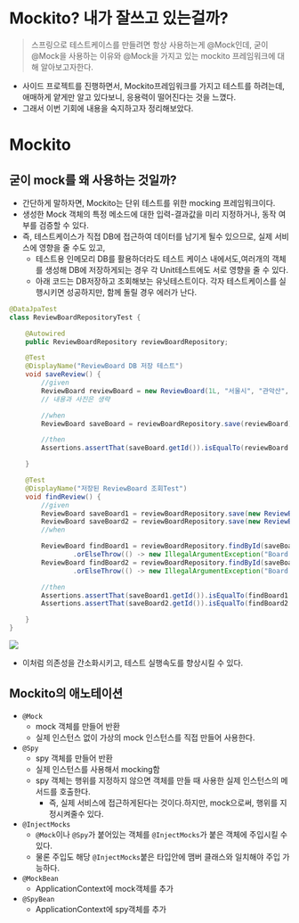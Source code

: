 # Mockito? 내가 잘쓰고 있는걸까?
> 스프링으로 테스트케이스를 만들려면 항상 사용하는게 @Mock인데, 굳이 @Mock을 사용하는 이유와
> @Mock을 가지고 있는 mockito 프레임워크에 대해 알아보고자한다.

- 사이드 프로젝트를 진행하면서, Mockito프레임워크를 가지고 테스트를 하려는데, 애매하게 얕게만 알고 있다보니, 응용력이 떨어진다는 것을 느꼈다. 
- 그래서 이번 기회에 내용을 숙지하고자 정리해보았다.


# Mockito
## 굳이 mock를 왜 사용하는 것일까?
- 간단하게 말하자면, Mockito는 단위 테스트를 위한 mocking 프레임워크이다.
- 생성한 Mock 객체의 특정 메소드에 대한 입력-결과값을 미리 지정하거나, 동작 여부를 검증할 수 있다.
- 즉, 테스트케이스가 직접 DB에 접근하여 데이터를 남기게 될수 있으므로, 실제 서비스에 영향을 줄 수도 있고, 
    - 테스트용 인메모리 DB를 활용하더라도 테스트 케이스 내에서도,여러개의 객체를 생성해 DB에 저장하게되는 경우 각 Unit테스트에도 서로 영향을 줄 수 있다. 
    - 아래 코드는 DB저장하고 조회해보는 유닛테스트이다. 각자 테스트케이스를 실행시키면 성공하지만, 함께 돌릴 경우 에러가 난다.
```java
@DataJpaTest
class ReviewBoardRepositoryTest {

    @Autowired
    public ReviewBoardRepository reviewBoardRepository;

    @Test
    @DisplayName("ReviewBoard DB 저장 테스트")
    void saveReview() {
        //given
        ReviewBoard reviewBoard = new ReviewBoard(1L, "서울시", "관악산", "학바위능선", "리뷰제목");
        // 내용과 사진은 생략

        //when
        ReviewBoard saveBoard = reviewBoardRepository.save(reviewBoard);

        //then
        Assertions.assertThat(saveBoard.getId()).isEqualTo(reviewBoard.getId());

    }

    @Test
    @DisplayName("저장된 ReviewBoard 조회Test")
    void findReview() {
        //given
        ReviewBoard saveBoard1 = reviewBoardRepository.save(new ReviewBoard(1L, "서울시", "관악산", "학바위능선", "리뷰제목1"));
        ReviewBoard saveBoard2 = reviewBoardRepository.save(new ReviewBoard(2L, "서울시", "관악산", "학바위능선", "리뷰제목2"));
        //when

        ReviewBoard findBoard1 = reviewBoardRepository.findById(saveBoard1.getId())
                .orElseThrow(() -> new IllegalArgumentException("Board ID : " + saveBoard1.getId() + " 조회할수 없습니다."));
        ReviewBoard findBoard2 = reviewBoardRepository.findById(saveBoard2.getId())
                .orElseThrow(() -> new IllegalArgumentException("Board ID : " + saveBoard2.getId() + " 조회할수 없습니다."));

        //then
        Assertions.assertThat(saveBoard1.getId()).isEqualTo(findBoard1.getId());
        Assertions.assertThat(saveBoard2.getId()).isEqualTo(findBoard2.getId());

    }
}
```
<img src="https://user-images.githubusercontent.com/104331549/184570555-3ccff3cd-5951-41db-a7f3-a94d689cc455.png">

- 이처럼 의존성을 간소화시키고, 테스트 실행속도를 향상시킬 수 있다.

## Mockito의 애노테이션
- `@Mock` 
  - mock 객체를 만들어 반환
  - 실제 인스턴스 없이 가상의 mock 인스턴스를 직접 만들어 사용한다.
- `@Spy`
  - spy 객체를 만들어 반환
  - 실제 인스턴스를 사용해서 mocking함
  - spy 객체는 행위를 지정하지 않으면 객체를 만들 때 사용한 실제 인스턴스의 메서드를 호출한다.
    - 즉, 실제 서비스에 접근하게된다는 것이다.하지만, mock으로써, 행위를 지정시켜줄수 있다.
- `@InjectMocks`
  - `@Mock`이나 `@Spy`가 붙어있는 객체를 `@InjectMocks`가 붙은 객체에 주입시킬 수 있다.
  - 물론 주입도 해당 `@InjectMocks`붙은 타입안에 맴버 클래스와 일치해야 주입 가능하다. 
- `@MockBean` 
  - ApplicationContext에 mock객체를 추가
- `@SpyBean`
  - ApplicationContext에 spy객체를 추가
  


